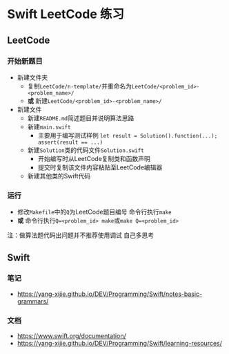 # Swift LeetCode 练习

## LeetCode

### 开始新题目

- 新建文件夹
    - 复制`LeetCode/n-template/`并重命名为`LeetCode/<problem_id>-<problem_name>/`
    - **或** 新建`LeetCode/<problem_id>-<problem_name>/`
- 新建文件
    - 新建`README.md`简述题目并说明算法思路
    - 新建`main.swift`
        - 主要用于编写测试样例 `let result = Solution().function(...); assert(result == ...)`
    - 新建`Solution`类的代码文件`Solution.swift`
        - 开始编写时从LeetCode复制类和函数声明
        - 提交时复制该文件内容粘贴至LeetCode编辑器
    - 新建其他类的Swift代码

### 运行

- 修改`Makefile`中的`Q`为LeetCode题目编号 命令行执行`make`
- **或** 命令行执行`Q=<problem_id> make`或`make Q=<problem_id>`

注：做算法题代码出问题并不推荐使用调试 自己多思考

## Swift

### 笔记

- <https://yang-xijie.github.io/DEV/Programming/Swift/notes-basic-grammars/>

### 文档

- <https://www.swift.org/documentation/>
- <https://yang-xijie.github.io/DEV/Programming/Swift/learning-resources/>
